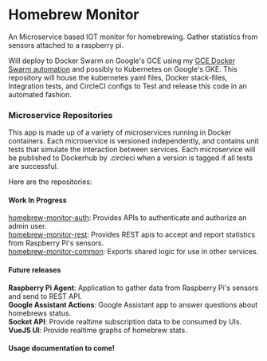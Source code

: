 # Homebrew Monitor

An Microservice based IOT monitor for homebrewing. Gather statistics from sensors attached to a raspberry pi.

Will deploy to Docker Swarm on Google's GCE using my [GCE Docker Swarm automation](https://github.com/cgpuglie/GCP-Terraform-DockerSwarm) and possibly to Kubernetes on Google's GKE. This repository will house the kubernetes yaml files, Docker stack-files, Integration tests, and CircleCI configs to Test and release this code in an automated fashion.
### Microservice Repositories
This app is made up of a variety of microservices running in Docker containers. Each microservice is versioned independently, and contains unit tests that simulate the interaction between services. Each microservice will be published to Dockerhub by .circleci when a version is tagged if all tests are successful.

Here are the repositories:

#### Work In Progress
[homebrew-monitor-auth](https://github.com/cgpuglie/homebrew-monitor-auth): Provides APIs to authenticate and authorize an admin user.   
[homebrew-monitor-rest](https://github.com/cgpuglie/homebrew-monitor-rest): Provides REST apis to accept and report statistics from Raspberry Pi's sensors.  
[homebrew-monitor-common](https://github.com/cgpuglie/homebrew-monitor-common): Exports shared logic for use in other services.

#### Future releases
**Raspberry Pi Agent**: Application to gather data from Raspberry Pi's sensors and send to REST API.  
**Google Assistant Actions**:  Google Assistant app to answer questions about homebrews status.  
**Socket API**: Provide realtime subscription data to be consumed by UIs.  
**VueJS UI**: Provide realtime graphs of homebrew stats.

#### Usage documentation to come!